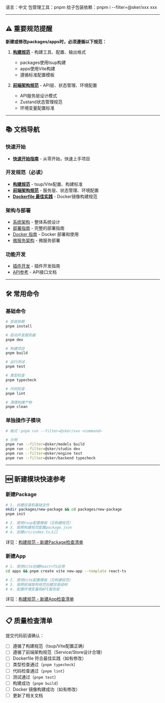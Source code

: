 语言：中文
包管理工具：pnpm
给子包装依赖：pnpm i --filter=@sker/xxx xxx

---

## ⚠️ 重要规范提醒

**新建或修改packages/apps时，必须遵循以下规范：**

1. **[构建规范](docs/development/BUILD_STANDARDS.md)** - 构建工具、配置、输出格式
   - packages使用tsup构建
   - apps使用Vite构建
   - 遵循标准配置模板

2. **[前端架构规范](docs/development/FRONTEND_ARCHITECTURE.md)** - API层、状态管理、环境配置
   - API服务层设计模式
   - Zustand状态管理规范
   - 环境变量配置标准

---

## 📚 文档导航

### 快速开始
- **[快速开始指南](docs/guides/START.md)** - 从零开始，快速上手项目

### 开发规范（必读）
- **[构建规范](docs/development/BUILD_STANDARDS.md)** - tsup/Vite配置、构建标准
- **[前端架构规范](docs/development/FRONTEND_ARCHITECTURE.md)** - 服务层、状态管理、环境配置
- **[Dockerfile 最佳实践](docs/development/DOCKERFILE_BEST_PRACTICES.md)** - Docker镜像构建规范

### 架构与部署
- [系统架构](docs/architecture/ARCHITECTURE.md) - 整体系统设计
- [部署指南](docs/DEPLOYMENT.md) - 完整的部署指南
- [Docker 指南](docs/guides/DOCKER.md) - Docker 部署和使用
- [微服务架构](docs/guides/README-MICROSERVICES.md) - 微服务部署

### 功能开发
- [插件开发](docs/PLUGIN_DEVELOPMENT.md) - 插件开发指南
- [API参考](docs/API_REFERENCE.md) - API接口文档

---

## 🛠️ 常用命令

### 基础命令

```bash
# 安装依赖
pnpm install

# 启动开发服务器
pnpm dev

# 构建项目
pnpm build

# 运行测试
pnpm test

# 类型检查
pnpm typecheck

# 代码检查
pnpm lint

# 清理构建产物
pnpm clean
```

### 单独操作子模块

```bash
# 格式：pnpm run --filter=@sker/xxx <command>

# 示例
pnpm run --filter=@sker/models build
pnpm run --filter=@sker/studio dev
pnpm run --filter=@sker/engine test
pnpm run --filter=@sker/backend typecheck
```

---

## 🆕 新建模块快速参考

### 新建Package

```bash
# 1. 创建目录和基础文件
mkdir packages/new-package && cd packages/new-package
pnpm init

# 2. 使用tsup配置模板（见构建规范）
# 3. 按照构建规范配置package.json
# 4. 创建src/index.ts入口
```

详见：[构建规范 - 新建Package检查清单](docs/development/BUILD_STANDARDS.md#新建package检查清单)

### 新建App

```bash
# 1. 使用Vite创建React+TS应用
cd apps && pnpm create vite new-app --template react-ts

# 2. 使用Vite配置模板（见构建规范）
# 3. 按照前端架构规范创建目录结构
# 4. 配置环境变量和API服务层
```

详见：[构建规范 - 新建App检查清单](docs/development/BUILD_STANDARDS.md#新建app检查清单)

---

## 📋 质量检查清单

提交代码前请确认：

- [ ] 遵循了构建规范（tsup/Vite配置正确）
- [ ] 遵循了前端架构规范（Service/Store设计合理）
- [ ] Dockerfile 符合最佳实践（如有修改）
- [ ] 类型检查通过（`pnpm typecheck`）
- [ ] 代码检查通过（`pnpm lint`）
- [ ] 测试通过（`pnpm test`）
- [ ] 构建成功（`pnpm build`）
- [ ] Docker 镜像构建成功（如有修改）
- [ ] 更新了相关文档
